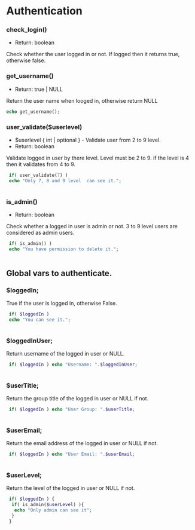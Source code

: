# Authentication

### check_login()
 * Return: boolean

Check whether the user logged in or not. If logged then it returns true, otherwise false.


### get_username()
 * Return: true | NULL

Return the user name when looged in, otherwise return NULL

```php
echo get_username();
```


### user_validate($userlevel)
 * $userlevel { int | optional } - Validate user from 2 to 9 level.
 * Return: boolean

Validate logged in user by there level. Level must be 2 to 9.
if the level is 4 then it validates from 4 to 9. 

```php
 if( user_validate(7) )
 echo "Only 7, 8 and 9 level  can see it.";
 
```

### is_admin()
 * Return: boolean

Check whether a logged in user is admin or not. 3 to 9 level users are considered as admin users.

```php
 if( is_admin() )
 echo "You have permission to delete it.";
 
```


## Global vars to authenticate.

### $loggedIn;
True if the user is logged in, otherwise False.

```php
 if( $loggedIn )
 echo "You can see it.";
 
```

### $loggedInUser;
Return username of the logged in user or NULL.

```php
 if( $loggedIn ) echo "Username: ".$loggedInUser;
 
```
 
### $userTitle;
Return the group title of the logged in user or NULL if not.

```php
 if( $loggedIn ) echo "User Group: ".$userTitle;
 
``` 

### $userEmail;
Return the email address of the logged in user or NULL if not.

```php
 if( $loggedIn ) echo "User Email: ".$userEmail;
 
``` 


### $userLevel;
Return the level of the logged in user or NULL if not.

```php
 if( $loggedIn ) {
  if( is_admin($userLevel) ){
   echo "Only admin can see it";
  }
 }
 
``` 

